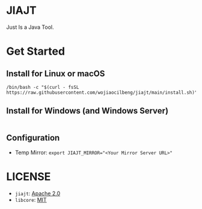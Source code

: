  # JIAJT
 
Just Is a Java Tool.

# Get Started

## Install for Linux or macOS

```shell
/bin/bash -c "$(curl - fsSL https://raw.githubusercontent.com/wojiaocilbeng/jiajt/main/install.sh)"
```

## Install for Windows (and Windows Server)

```powershell
```

## Configuration

- Temp Mirror: ``export JIAJT_MIRROR="<Your Mirror Server URL>"``

# LICENSE

- `jiajt`: [Apache 2.0](https://www.apache.org/licenses/LICENSE-2.0.txt)
- `libcore`: [MIT](https://choosealicense.com/licenses/mit/)
